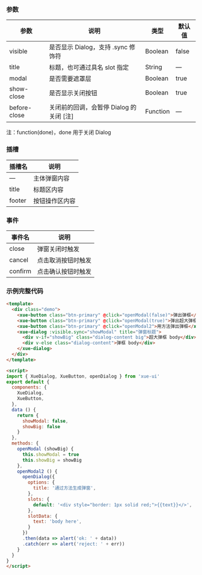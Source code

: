 ### 参数

| 参数           | 说明                                    | 类型    | 默认值
|----------------|----------------------------------------|---------|------------------
| visible        | 是否显示 Dialog，支持 .sync 修饰符       | Boolean | false
| title          | 标题，也可通过具名 slot 指定             | String  | —
| modal          | 是否需要遮罩层                          | Boolean | true
| show-close     | 是否显示关闭按钮                        | Boolean | true
| before-close   | 关闭前的回调，会暂停 Dialog 的关闭 [注]  | Function | —

注：function(done)，done 用于关闭 Dialog

### 插槽

| 插槽名   | 说明
|---------|----------------
| —       | 主体弹窗内容
| title   | 标题区内容
| footer  | 按钮操作区内容

### 事件

| 事件名   | 说明
|---------|----------------
| close   | 弹窗关闭时触发
| cancel  | 点击取消按钮时触发
| confirm | 点击确认按钮时触发

### 示例完整代码

```html
<template>
  <div class="demo">
    <xue-button class="btn-primary" @click="openModal(false)">弹出弹框</xue-button>
    <xue-button class="btn-primary" @click="openModal(true)">弹出超大弹框</xue-button>
    <xue-button class="btn-primary" @click="openModal2">用方法弹出弹框</xue-button>
    <xue-dialog :visible.sync="showModal" title="弹窗标题">
      <div v-if="showBig" class="dialog-content big">超大弹框 body</div>
      <div v-else class="dialog-content">弹框 body</div>
    </xue-dialog>
  </div>
</template>

<script>
import { XueDialog, XueButton, openDialog } from 'xue-ui'
export default {
  components: {
    XueDialog,
    XueButton,
  },
  data () {
    return {
      showModal: false,
      showBig: false
    }
  },
  methods: {
    openModal (showBig) {
      this.showModal = true
      this.showBig = showBig
    },
    openModal2 () {
      openDialog({
        options: {
          title: '通过方法生成弹窗',
        },
        slots: {
          default: '<div style="border: 1px solid red;">{{text}}</>',
        },
        slotData: {
          text: 'body here',
        }
      })
      .then(data => alert('ok: ' + data))
      .catch(err => alert('reject: ' + err))
    }
  }
}
</script>
```
